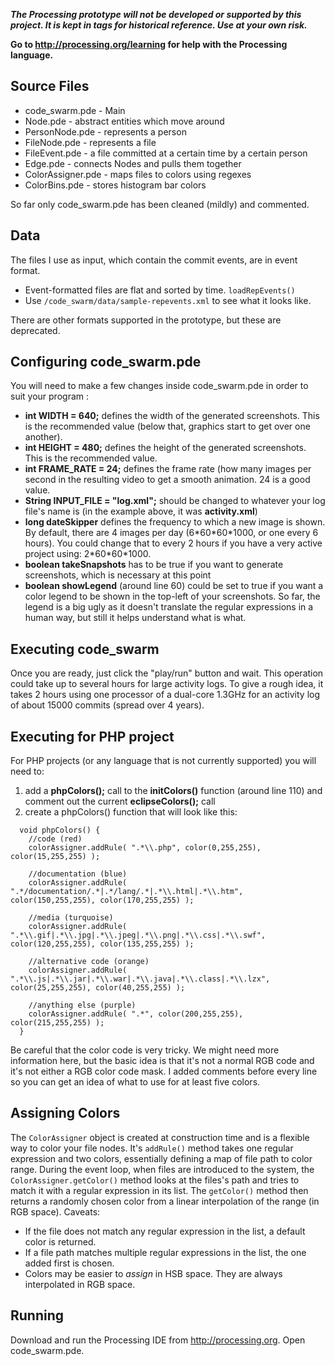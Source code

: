 **_The Processing prototype will not be developed or supported by this project. It is kept in tags for historical reference. Use at your own risk._**

**Go to http://processing.org/learning for help with the Processing language.**

## Source Files ##
  * code\_swarm.pde - Main
  * Node.pde - abstract entities which move around
  * PersonNode.pde - represents a person
  * FileNode.pde - represents a file
  * FileEvent.pde - a file committed at a certain time by a certain person
  * Edge.pde - connects Nodes and pulls them together
  * ColorAssigner.pde - maps files to colors using regexes
  * ColorBins.pde - stores histogram bar colors

So far only code\_swarm.pde has been cleaned (mildly) and commented.

## Data ##

The files I use as input, which contain the commit events, are in event format.
  * Event-formatted files are flat and sorted by time. `loadRepEvents()`
  * Use `/code_swarm/data/sample-repevents.xml` to see what it looks like.

There are other formats supported in the prototype, but these are deprecated.

## Configuring code\_swarm.pde ##

You will need to make a few changes inside code\_swarm.pde in order to suit your program :

  * **int WIDTH = 640;** defines the width of the generated screenshots. This is the recommended value (below that, graphics start to get over one another).
  * **int HEIGHT = 480;** defines the height of the generated screenshots. This is the recommended value.
  * **int FRAME\_RATE = 24;** defines the frame rate (how many images per second in the resulting video to get a smooth animation. 24 is a good value.
  * **String INPUT\_FILE = "log.xml";** should be changed to whatever your log file's name is (in the example above, it was **activity.xml**)
  * **long dateSkipper** defines the frequency to which a new image is shown. By default, there are 4 images per day (6\*60\*60\*1000, or one every 6 hours). You could change that to every 2 hours if you have a very active project using: 2\*60\*60\*1000.
  * **boolean takeSnapshots** has to be true if you want to generate screenshots, which is necessary at this point
  * **boolean showLegend** (around line 60) could be set to true if you want a color legend to be shown in the top-left of your screenshots. So far, the legend is a big ugly as it doesn't translate the regular expressions in a human way, but still it helps understand what is what.

## Executing code\_swarm ##
Once you are ready, just click the "play/run" button and wait. This operation could take up to several hours for large activity logs. To give a rough idea, it takes 2 hours using one processor of a dual-core 1.3GHz for an activity log of about 15000 commits (spread over 4 years).

## Executing for PHP project ##
For PHP projects (or any language that is not currently supported) you will need to:

  1. add a **phpColors();** call to the **initColors()** function (around line 110) and comment out the current **eclipseColors();** call
  1. create a phpColors() function that will look like this:
```
  void phpColors() {
    //code (red)
    colorAssigner.addRule( ".*\\.php", color(0,255,255), color(15,255,255) );

    //documentation (blue)
    colorAssigner.addRule( ".*/documentation/.*|.*/lang/.*|.*\\.html|.*\\.htm", color(150,255,255), color(170,255,255) );

    //media (turquoise)
    colorAssigner.addRule( ".*\\.gif|.*\\.jpg|.*\\.jpeg|.*\\.png|.*\\.css|.*\\.swf", color(120,255,255), color(135,255,255) );

    //alternative code (orange)
    colorAssigner.addRule( ".*\\.js|.*\\.jar|.*\\.war|.*\\.java|.*\\.class|.*\\.lzx", color(25,255,255), color(40,255,255) );

    //anything else (purple)
    colorAssigner.addRule( ".*", color(200,255,255), color(215,255,255) );
  }
```

Be careful that the color code is very tricky. We might need more information here, but the basic idea is that it's not a normal RGB code and it's not either a RGB color code mask. I added comments before every line so you can get an idea of what to use for at least five colors.

## Assigning Colors ##
The `ColorAssigner` object is created at construction time and is a flexible way to color your file nodes. It's `addRule()` method takes one regular expression and two colors, essentially defining a map of file path to color range. During the event loop, when files are introduced to the system, the `ColorAssigner.getColor()` method looks at the files's path and tries to match it with a regular expression in its list.  The `getColor()` method then returns a randomly chosen color from a linear interpolation of the range (in RGB space).
Caveats:
  * If the file does not match any regular expression in the list, a default color is returned.
  * If a file path matches multiple regular expressions in the list, the one added first is chosen.
  * Colors may be easier to _assign_ in HSB space. They are always interpolated in RGB space.

## Running ##
Download and run the Processing IDE from http://processing.org. Open code\_swarm.pde.